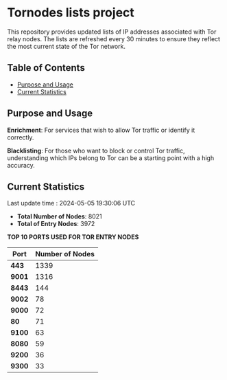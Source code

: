 # Tornodes lists project

This repository provides updated lists of IP addresses associated with Tor relay nodes. The lists are refreshed every 30 minutes to ensure they reflect the most current state of the Tor network.

## Table of Contents

- [Purpose and Usage](#purpose-and-usage)
- [Current Statistics](#current-statistics)


## Purpose and Usage

**Enrichment**: For services that wish to allow Tor traffic or identify it correctly.

**Blacklisting**: For those who want to block or control Tor traffic, understanding which IPs belong to Tor can be a starting point with a high accuracy.

## Current Statistics

Last update time : 2024-05-05 19:30:06 UTC

- **Total Number of Nodes**: 8021
- **Total of Entry Nodes**: 3972

**TOP 10 PORTS USED FOR TOR ENTRY NODES**

| **Port** | **Number of Nodes** |
|------|-----------------|
| **443**   | 1339  |
| **9001**   | 1316  |
| **8443**   | 144  |
| **9002**   | 78  |
| **9000**   | 72  |
| **80**   | 71  |
| **9100**   | 63  |
| **8080**   | 59  |
| **9200**   | 36  |
| **9300**   | 33  |

